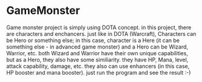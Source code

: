 GameMonster
===========

Game monster project is simply using DOTA concept.
in this project, there are characters and enchancers. 
just like in DOTA (Warcraft), Characters can be Hero or something else; in this case, character is a Here
(it can be something else - in advanced game monster) and a Hero can be Wizard, Warrior, etc. 
both Wizard and Warrior have their own unique capabilities, but as a Hero, they also have some similiarity.
they have HP, Mana, level, attack capability, damage, etc. they also can use enhancers (in this case, HP booster
and mana booster). 
just run the program and see the result :-)
